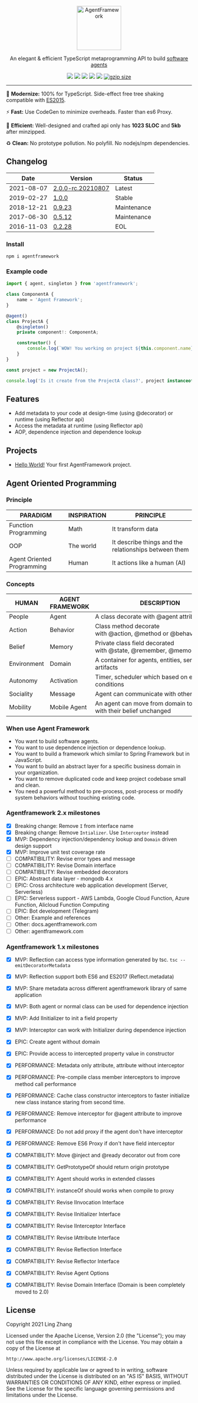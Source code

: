 <p align="center">
  <a href="https://github.com/agentframework/agentframework">
    <img alt="AgentFramework" src="https://avatars2.githubusercontent.com/u/22611350?s=400&v=4" width="120">
  </a>
</p>

<p align="center">
An elegant & efficient TypeScript metaprogramming API to build <a target="_blank" href="https://en.wikipedia.org/wiki/Agent-oriented_programming">software agents</a>
</p>

<p align="center">
  <a href="https://travis-ci.org/agentframework/agentframework"><img src="https://travis-ci.org/agentframework/agentframework.svg?branch=main"></a>
  <a href="https://coveralls.io/github/agentframework/agentframework?branch=main"><img src="https://coveralls.io/repos/github/agentframework/agentframework/badge.svg?branch=main"></a>
  <a href="https://www.codacy.com/app/agentframework/agentframework"><img src="https://api.codacy.com/project/badge/Grade/5101dc6abfd04608b7f61636245dab05?branch=main"></a>
  <a href="https://bundlephobia.com/result?p=agentframework"><img src="https://img.shields.io/bundlephobia/minzip/agentframework.svg"></a>
  <a href="https://snyk.io/test/npm/agentframework"><img src="https://snyk.io/test/npm/agentframework/badge.svg"></a>
  <a href="https://npmjs.com/package/agentframework"><img src="https://img.shields.io/npm/dm/agentframework.svg" alt="gzip size"></a>
</p>

---

:lollipop: **Modernize:** 100% for TypeScript. Side-effect free tree shaking compatible with [ES2015](https://unpkg.com/agentframework/).

:zap: **Fast:** Use CodeGen to minimize overheads. Faster than es6 Proxy.

:dart: **Efficient:** Well-designed and crafted api only has **1023 SLOC** and **5kb** after minzipped.

:recycle: **Clean:** No prototype pollution. No polyfill. No nodejs/npm dependencies.

## Changelog

| Date       | Version                                          | Status      |
| ---------- | ------------------------------------------------ | ----------- |
| 2021-08-07 | [2.0.0-rc.20210807](doc/changelogs/CHANGELOG_2.0.x.md) | Latest      |
| 2019-02-27 | [1.0.0](doc/changelogs/CHANGELOG_1.0.x.md)       | Stable      |
| 2018-12-21 | [0.9.23](doc/changelogs/CHANGELOG_0.9.x.md)      | Maintenance |
| 2017-06-30 | [0.5.12](doc/changelogs/CHANGELOG_0.5.x.md)      | Maintenance |
| 2016-11-03 | [0.2.28](doc/changelogs/CHANGELOG_0.2.x.md)      | EOL         |

### Install

```bash
npm i agentframework
```

### Example code

```typescript
import { agent, singleton } from 'agentframework';

class ComponentA {
	name = 'Agent Framework';
}

@agent()
class ProjectA {
	@singleton()
	private component!: ComponentA;

	constructor() {
		console.log(`WOW! You working on project ${this.component.name}!`);
	}
}

const project = new ProjectA();

console.log('Is it create from the ProjectA class?', project instanceof ProjectA);
```

## Features

-   Add metadata to your code at design-time (using @decorator) or runtime (using Reflector api)
-   Access the metadata at runtime (using Reflector api)
-   AOP, dependence injection and dependence lookup

## Projects

-   [Hello World!](https://github.com/agentframework/hello-world) Your first AgentFramework project.

## Agent Oriented Programming

### Principle

| PARADIGM                   | INSPIRATION | PRINCIPLE                                             |
| -------------------------- | ----------- | ----------------------------------------------------- |
| Function Programming       | Math        | It transform data                                     |
| OOP                        | The world   | It describe things and the relationships between them |
| Agent Oriented Programming | Human       | It actions like a human (AI)                          |

### Concepts

| HUMAN       | AGENT FRAMEWORK | DESCRIPTION                                                             |
| ----------- | --------------- | ----------------------------------------------------------------------- |
| People      | Agent           | A class decorate with @agent attribute                                  |
| Action      | Behavior        | Class method decorate with @action, @method or @behavior attribute      |
| Belief      | Memory          | Private class field decorated with @state, @remember, @memory attribute |
| Environment | Domain          | A container for agents, entities, services or artifacts                 |
| Autonomy    | Activation      | Timer, scheduler which based on environment conditions                  |
| Sociality   | Message         | Agent can communicate with other agent                                  |
| Mobility    | Mobile Agent    | An agent can move from domain to domain with their belief unchanged     |

### When use Agent Framework

-   You want to build software agents.
-   You want to use dependence injection or dependence lookup.
-   You want to build a framework which similar to Spring Framework but in JavaScript.
-   You want to build an abstract layer for a specific business domain in your organization.
-   You want to remove duplicated code and keep project codebase small and clean.
-   You need a powerful method to pre-process, post-process or modify system behaviors without touching existing code.


### Agentframework 2.x milestones
-   [x] Breaking change: Remove `I` from interface name
-   [x] Breaking change: Remove `Intializer`. Use `Interceptor` instead
-   [x] MVP: Dependency injection/dependency lookup and `Domain` driven design support
-   [x] MVP: Improve unit test coverage rate
-   [ ] COMPATIBILITY: Revise error types and message
-   [ ] COMPATIBILITY: Revise Domain interface
-   [ ] COMPATIBILITY: Revise embedded decorators
-   [ ] EPIC: Abstract data layer - mongodb 4.x
-   [ ] EPIC: Cross architecture web application development (Server, Serverless)
-   [ ] EPIC: Serverless support - AWS Lambda, Google Cloud Function, Azure Function, Alicloud Function Computing
-   [ ] EPIC: Bot development (Telegram)
-   [ ] Other: Example and references
-   [ ] Other: docs.agentframework.com
-   [ ] Other: agentframework.com

### Agentframework 1.x milestones

-   [x] MVP: Reflection can access type information generated by tsc. `tsc --emitDecoratorMetadata`
-   [x] MVP: Reflection support both ES6 and ES2017 (Reflect.metadata)
-   [x] MVP: Share metadata across different agentframework library of same application
-   [x] MVP: Both agent or normal class can be used for dependence injection
-   [x] MVP: Add IInitializer to init a field property
-   [x] MVP: Interceptor can work with Initializer during dependence injection
-   [x] EPIC: Create agent without domain
-   [x] EPIC: Provide access to intercepted property value in constructor
-   [x] PERFORMANCE: Metadata only attribute, attribute without interceptor
-   [x] PERFORMANCE: Pre-compile class member interceptors to improve method call performance
-   [x] PERFORMANCE: Cache class constructor interceptors to faster initialize new class instance staring from second time.
-   [x] PERFORMANCE: Remove interceptor for @agent attribute to improve performance
-   [x] PERFORMANCE: Do not add proxy if the agent don't have interceptor
-   [x] PERFORMANCE: Remove ES6 Proxy if don't have field interceptor
-   [x] COMPATIBILITY: Move @inject and @ready decorator out from core
-   [x] COMPATIBILITY: GetPrototypeOf should return origin prototype
-   [x] COMPATIBILITY: Agent should works in extended classes
-   [x] COMPATIBILITY: instanceOf should works when compile to proxy
-   [x] COMPATIBILITY: Revise IInvocation Interface
-   [x] COMPATIBILITY: Revise IInitializer Interface
-   [x] COMPATIBILITY: Revise IInterceptor Interface
-   [x] COMPATIBILITY: Revise IAttribute Interface
-   [x] COMPATIBILITY: Revise Reflection Interface
-   [x] COMPATIBILITY: Revise Reflector Interface
-   [x] COMPATIBILITY: Revise Agent Options
-   [x] COMPATIBILITY: Revise Domain Interface (Domain is been completely moved to 2.0)


## License

Copyright 2021 Ling Zhang

Licensed under the Apache License, Version 2.0 (the "License");
you may not use this file except in compliance with the License.
You may obtain a copy of the License at

    http://www.apache.org/licenses/LICENSE-2.0

Unless required by applicable law or agreed to in writing, software
distributed under the License is distributed on an "AS IS" BASIS,
WITHOUT WARRANTIES OR CONDITIONS OF ANY KIND, either express or implied.
See the License for the specific language governing permissions and
limitations under the License.
